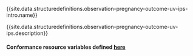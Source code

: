 {{site.data.structuredefinitions.observation-pregnancy-outcome-uv-ips-intro.name}}

{{site.data.structuredefinitions.observation-pregnancy-outcome-uv-ips.description}}

#### Conformance resource variables defined [here](http://wiki.hl7.org/index.php?title=IG_Publisher_Documentation#Jekyll)
